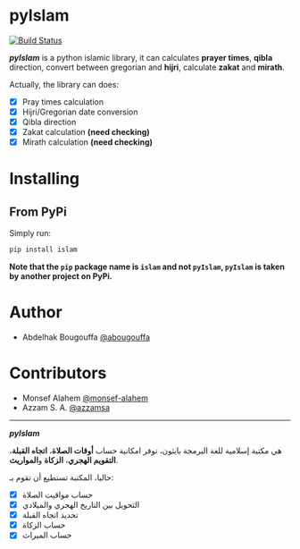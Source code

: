 pyIslam
===========
[![Build Status](https://github.com/abougouffa/pyIslam/workflows/ci/badge.svg)](https://github.com/abougouffa/pyIslam/actions/workflows/ci.yml)

**_pyIslam_** is a python islamic library, it can calculates **prayer times**, **qibla** direction, convert between gregorian and **hijri**, calculate **zakat** and **mirath**.

Actually, the library can does:

- [x] Pray times calculation
- [x] Hijri/Gregorian date conversion
- [x] Qibla direction
- [x] Zakat calculation **(need checking)**
- [x] Mirath calculation **(need checking)**

# Installing
## From PyPi
Simply run:

```bash
pip install islam
```

**Note that the `pip` package name is `islam` and not `pyIslam`, `pyIslam` is taken by another project on PyPi.**

# Author
- Abdelhak Bougouffa [@abougouffa](https://github.com/abougouffa)

# Contributors
- Monsef Alahem [@monsef-alahem](https://github.com/monsef-alahem)
- Azzam S. A. [@azzamsa](https://github.com/azzamsa)

------
**_pyIslam_**

هي مكتبة إسلامية للغة البرمجة بايثون، توفر امكانية حساب **أوقات الصلاة**، **اتجاه القبلة**، **التقويم الهجري**، **الزكاة** و**المواريث**.

حاليا، المكتبة تستطيع أن تقوم بـ:

- [x] حساب مواقيت الصلاة
- [x] التحويل بين التاريخ الهجري والميلادي
- [x] تحديد اتجاه القبلة
- [x] حساب الزكاة
- [x] حساب الميراث
